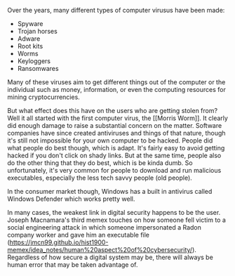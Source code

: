 
Over the years, many different types of computer virusus have been made:
- Spyware
- Trojan horses
- Adware
- Root kits
- Worms
- Keyloggers
- Ransomwares

Many of these viruses aim to get different things out of the computer or the individual such as money, information, or even the computing resources for mining cryptocurrencies. 

But what effect does this have on the users who are getting stolen from? Well it all started with the first computer virus, the [[Morris Worm]]. It clearly did enough damage to raise a substantial concern on the matter. Software companies have since created antiviruses and things of that nature, though it's still not impossible for your own computer to be hacked. People did what people do best though, which is adapt. It's fairly easy to avoid getting hacked if you don't click on shady links. But at the same time, people also do the other thing that they do best, which is be kinda dumb. So unfortunately, it's very common for people to download and run malicious executables, especially the less tech savvy people (old people). 

In the consumer market though, Windows has a built in antivirus called Windows Defender which works pretty well. 

In many cases, the weakest link in digital security happens to be the user. Joseph Macnamara's third memex touches on how someone fell victim to a social engineering attack in which someone impersonated a Radon company worker and gave him an executable file (https://jmcn99.github.io/hist1900-memex/idea_notes/human%20aspect%20of%20cybersecurity/). Regardless of how secure a digital system may be, there will always be human error that may be taken advantage of.

